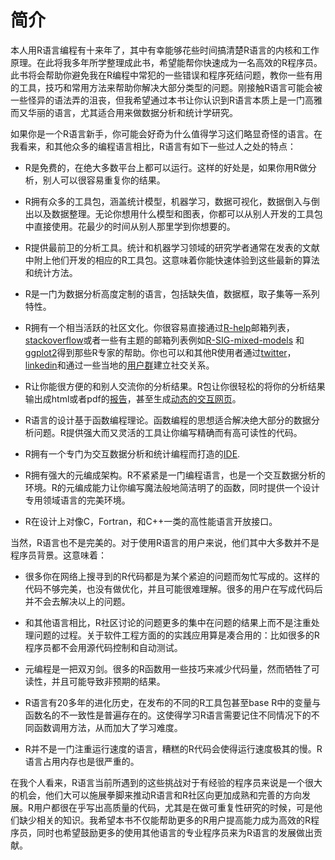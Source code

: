 简介
=======

本人用R语言编程有十来年了，其中有幸能够花些时间搞清楚R语言的内核和工作原理。在此将我多年所学整理成此书，希望能帮你快速成为一名高效的R程序员。此书将会帮助你避免我在R编程中常犯的一些错误和程序死结问题，教你一些有用的工具，技巧和常用方法来帮助你解决大部分类型的问题。刚接触R语言可能会被一些怪异的语法弄的沮丧，但我希望通过本书让你认识到R语言本质上是一门高雅而又华丽的语言，尤其适合用来做数据分析和统计学研究。

如果你是一个R语言新手，你可能会好奇为什么值得学习这们略显奇怪的语言。在我看来，和其他众多的编程语言相比，R语言有如下一些过人之处的特点：

* R是免费的，在绝大多数平台上都可以运行。这样的好处是，如果你用R做分析，别人可以很容易重复你的结果。

* R拥有众多的工具包，涵盖统计模型，机器学习，数据可视化，数据倒入与倒出以及数据整理。无论你想用什么模型和图表，你都可以从别人开发的工具包中直接使用。花最少的时间从别人那里学到你想要的。

* R提供最前卫的分析工具。统计和机器学习领域的研究学者通常在发表的文献中附上他们开发的相应的R工具包。这意味着你能快速体验到这些最新的算法和统计方法。

* R是一门为数据分析高度定制的语言，包括缺失值，数据框，取子集等一系列特性。

* R拥有一个相当活跃的社区文化。你很容易直接通过[R-help](https://stat.ethz.ch/mailman/listinfo/r-help)邮箱列表，[stackoverflow](http://stackoverflow.com/questions/tagged/r)或者一些有主题的邮箱列表例如[R-SIG-mixed-models](https://stat.ethz.ch/mailman/listinfo/r-sig-mixed-models) 和 [ggplot2](https://groups.google.com/forum/#!forum/ggplot2)得到那些R专家的帮助。你也可以和其他R使用者通过[twitter](https://twitter.com/search?q=%23rstats)，[linkedin](http://www.linkedin.com/groups/R-Project-Statistical-Computing-77616)和通过一些当地的[用户群](http://blog.revolutionanalytics.com/local-r-groups.html)建立社交关系。


* R让你能很方便的和别人交流你的分析结果。R包让你很轻松的将你的分析结果输出成html或者pdf的[报告](http://yihui.name/knitr/)，甚至生成[动态的交互网页](http://www.rstudio.com/shiny/)。

* R语言的设计基于函数编程理论。函数编程的思想适合解决绝大部分的数据分析问题。R提供强大而又灵活的工具让你编写精确而有高可读性的代码。

* R拥有一个专门为交互数据分析和统计编程而打造的[IDE](http://www.rstudio.com/ide/).

* R拥有强大的元编成架构。R不紧紧是一门编程语言，也是一个交互数据分析的环境。R的元编成能力让你编写魔法般地简洁明了的函数，同时提供一个设计专用领域语言的完美环境。

* R在设计上对像C，Fortran，和C++一类的高性能语言开放接口。

当然，R语言也不是完美的。对于使用R语言的用户来说，他们其中大多数并不是程序员背景。这意味着：

* 很多你在网络上搜寻到的R代码都是为某个紧迫的问题而匆忙写成的。这样的代码不够完美，也没有做优化，并且可能很难理解。很多的用户在写成代码后并不会去解决以上的问题。

* 和其他语言相比，R社区讨论的问题更多的集中在问题的结果上而不是注重处理问题的过程。关于软件工程方面的的实践应用算是凑合用的：比如很多的R程序员都不会用源代码控制和自动测试。

* 元编程是一把双刃剑。很多的R函数用一些技巧来减少代码量，然而牺牲了可读性，并且可能导致非预期的结果。

* R语言有20多年的进化历史，在发布的不同的R工具包甚至base R中的变量与函数名的不一致性是普遍存在的。这使得学习R语言需要记住不同情况下的不同函数调用方法，从而加大了学习难度。

* R并不是一门注重运行速度的语言，糟糕的R代码会使得运行速度极其的慢。R语言占用内存也是很严重的。

在我个人看来，R语言当前所遇到的这些挑战对于有经验的程序员来说是一个很大的机会，他们大可以施展拳脚来推动R语言和R社区向更加成熟和完善的方向发展。R用户都很在乎写出高质量的代码，尤其是在做可重复性研究的时候，可是他们缺少相关的知识。我希望本书不仅能帮助更多的R用户提高能力成为高效的R程序员，同时也希望鼓励更多的使用其他语言的专业程序员来为R语言的发展做出贡献。



